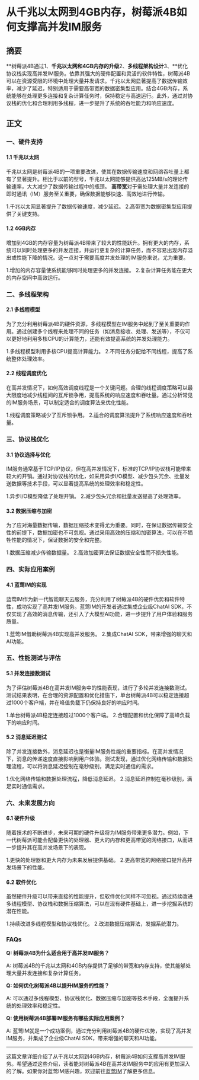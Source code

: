 # 从千兆以太网到4GB内存，树莓派4B如何支撑高并发IM服务

## 摘要

**树莓派4B通过1、**千兆以太网和4GB内存的升级**2、**多线程架构设计**3、**优化协议栈实现高并发IM服务。依靠其强大的硬件配置和灵活的软件特性，树莓派4B可以在资源受限的环境中处理大量并发请求。千兆以太网显著提高了数据传输效率，减少了延迟，特别适用于需要高带宽的数据密集型应用。结合4GB内存，系统能够在处理更多连接和复杂计算任务时，保持稳定与高速运行。此外，通过对协议栈的优化和合理利用多线程，进一步提升了系统的吞吐能力和响应速度。

## 正文

### 一、硬件支持

#### 1.1 千兆以太网

千兆以太网是树莓派4B的一项重要改进，使其在数据传输速度和网络吞吐量上都有了显著提升。相比于以前的型号，千兆以太网能够提供高达125MB/s的理论传输速率，大大减少了数据传输过程中的瓶颈。 **高带宽**对于需处理大量并发连接的即时通讯（IM）服务至关重要，确保数据能够快速、高效地进行传输。

1.千兆以太网显著提升了数据传输速度，减少延迟。
2.高带宽为数据密集型应用提供了关键支持。

#### 1.2 4GB内存

增加到4GB的内存容量为树莓派4B带来了较大的性能跃升。拥有更大的内存，系统可以同时处理更多的并发连接，并运行更复杂的计算任务，而不容易出现内存溢出或性能下降的情况。这一点对于需要高度并发处理的IM服务来说，尤为重要。

1.增加的内存容量使系统能够同时处理更多的并发连接。
2.复杂计算任务能在更大的内存空间中高效运行。

### 二、多线程架构

#### 2.1 多线程模型

为了充分利用树莓派4B的硬件资源，多线程模型在IM服务中起到了至关重要的作用。通过创建多个线程来处理不同的任务（如消息接收、处理、发送等），不仅可以更好地利用多核CPU的计算能力，还能有效提高系统的并发处理能力。

1.多线程模型利用多核CPU提高计算能力。
2.不同任务分配给不同线程，提高了系统整体处理效率。

#### 2.2 线程调度优化

在高并发情况下，如何高效调度线程是一个关键问题。合理的线程调度策略可以最大限度地减少线程间的互斥锁争用，提高系统的响应速度和吞吐量。通过分析常见的IM服务场景，可以制定适合的调度算法来优化性能。

1.线程调度策略减少了互斥锁争用。
2.适合的调度算法提升了系统响应速度和吞吐量。

### 三、协议栈优化

#### 3.1 协议选择与优化

IM服务通常基于TCP/IP协议，但在高并发情况下，标准的TCP/IP协议栈可能带来较大的开销。通过对协议栈的优化，如采用异步I/O模型、减少包头冗余、批量发送数据等技术手段，可以显著提高系统的处理效率和稳定性。

1.异步I/O模型降低了处理开销。
2.减少包头冗余和批量发送提高了处理效率。

#### 3.2 数据压缩与加密

为了应对海量数据传输，数据压缩技术变得尤为重要。同时，在保证数据传输安全性的前提下，数据加密也不可忽视。通过采用高效的压缩和加密算法，可以在不牺牲性能的情况下，保证数据的安全和完整。

1.数据压缩减少传输数据量。
2.高效加密算法保证数据安全性而不损失性能。

### 四、实际应用案例

#### 4.1 蓝莺IM的实现

蓝莺IM作为新一代智能聊天云服务，充分利用了树莓派4B的硬件优势和软件特性，成功实现了高并发IM服务。蓝莺IM的开发者通过集成企业级ChatAI SDK，不仅实现了高效的消息传输，还引入了大模型AI功能，进一步提升了用户体验和服务质量。

1.蓝莺IM借助树莓派4B实现高并发服务。
2.集成ChatAI SDK，带来增强的聊天和AI功能。

### 五、性能测试与评估

#### 5.1 并发连接数测试

为了评估树莓派4B在高并发IM服务中的性能表现，进行了多轮并发连接数测试。测试结果表明，在合理的资源配置和优化措施下，单台树莓派4B可以稳定连接超过1000个客户端，并在峰值负载下仍保持良好的响应时间。

1.单台树莓派4B稳定连接超过1000个客户端。
2.合理配置和优化保障了高峰负载下的响应时间。

#### 5.2 消息延迟测试

除了并发连接数外，消息延迟也是衡量IM服务性能的重要指标。在高并发情况下，消息的传递速度直接影响到用户体验。测试发现，通过优化网络传输和数据处理流程，可以将消息延迟控制在毫秒级别，满足实时通信的需求。

1.优化网络传输和数据处理流程，降低消息延迟。
2.消息延迟控制在毫秒级别，满足实时通信需求。

### 六、未来发展方向

#### 6.1 硬件升级

随着技术的不断进步，未来可期的硬件升级将为IM服务带来更多潜力。例如，下一代树莓派可能会配备更快的处理器、更大的内存和更高带宽的网络接口，从而进一步提升其在高并发场景下的表现。

1.更快的处理器和更大内存为未来发展提供基础。
2.更高带宽的网络接口提升高并发场景下的性能。

#### 6.2 软件优化

虽然硬件升级可以带来直接的性能提升，但软件优化同样不可忽视。通过持续改进多线程模型、协议栈和数据压缩算法，可以在现有硬件基础上，进一步挖掘系统的潜在性能。

1.持续改进多线程模型和协议栈优化。
2.改进数据压缩算法，发掘系统潜力。

### FAQs

**Q: 树莓派4B为什么适合用于高并发IM服务？**

A: 树莓派4B的千兆以太网和4GB内存提供了足够的带宽和内存支持，使其能够处理大量并发连接和复杂计算任务。

**Q: 如何优化树莓派4B以提升IM服务的性能？**

A: 可以通过多线程模型、协议栈优化、数据压缩与加密等技术手段，全面提升系统的处理效率和稳定性。

**Q: 使用树莓派4B部署IM服务有哪些实际应用案例？**

A: 蓝莺IM就是一个成功案例，通过充分利用树莓派4B的硬件优势，实现了高并发IM服务，并集成了企业级ChatAI SDK，带来增强的聊天和AI功能。

---

这篇文章详细介绍了从千兆以太网到4GB内存，树莓派4B如何支撑高并发IM服务。希望通过这些介绍，读者能对树莓派4B在高并发IM服务中的应用有更加深入的了解。如果你对蓝莺IM感兴趣，欢迎前往[蓝莺IM](https://www.lanyingim.com)了解更多信息。